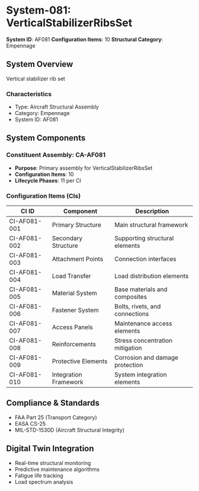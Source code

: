 # System-081: VerticalStabilizerRibsSet

**System ID**: AF081
**Configuration Items**: 10
**Structural Category**: Empennage

## System Overview

Vertical stabilizer rib set

### Characteristics
- Type: Aircraft Structural Assembly
- Category: Empennage
- System ID: AF081

## System Components

### Constituent Assembly: CA-AF081
- **Purpose**: Primary assembly for VerticalStabilizerRibsSet
- **Configuration Items**: 10
- **Lifecycle Phases**: 11 per CI

### Configuration Items (CIs)

| CI ID | Component | Description |
|-------|-----------|-------------|
| CI-AF081-001 | Primary Structure | Main structural framework |
| CI-AF081-002 | Secondary Structure | Supporting structural elements |
| CI-AF081-003 | Attachment Points | Connection interfaces |
| CI-AF081-004 | Load Transfer | Load distribution elements |
| CI-AF081-005 | Material System | Base materials and composites |
| CI-AF081-006 | Fastener System | Bolts, rivets, and connections |
| CI-AF081-007 | Access Panels | Maintenance access elements |
| CI-AF081-008 | Reinforcements | Stress concentration mitigation |
| CI-AF081-009 | Protective Elements | Corrosion and damage protection |
| CI-AF081-010 | Integration Framework | System integration elements |

## Compliance & Standards
- FAA Part 25 (Transport Category)
- EASA CS-25
- MIL-STD-1530D (Aircraft Structural Integrity)

## Digital Twin Integration
- Real-time structural monitoring
- Predictive maintenance algorithms
- Fatigue life tracking
- Load spectrum analysis
